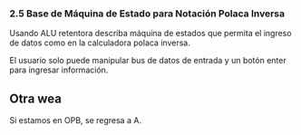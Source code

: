 ### 2.5 Base de Máquina de Estado para Notación Polaca Inversa

Usando ALU retentora describa máquina de estados que permita el ingreso de datos como en la calculadora polaca inversa.

El usuario solo puede manipular bus de datos de entrada y un botón enter para ingresar información.






## Otra wea

Si estamos en OPB, se regresa a A.

